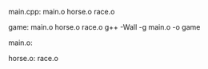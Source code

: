 main.cpp: main.o horse.o race.o 

game: main.o horse.o race.o 
    g++ -Wall -g main.o -o game

main.o:

horse.o: race.o
     


